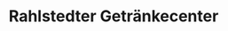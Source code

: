 ---
title: "Rahlstedter Getränkecenter"
url: /hamburg/rahlstedter-getraenkecenter/
shop: Getränke
---